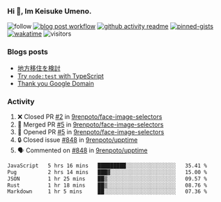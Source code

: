 ### Hi 👋, Im Keisuke Umeno.

<!--
**9renpoto/9renpoto** is a ✨ _special_ ✨ repository because its `README.md` (this file) appears on your GitHub profile.

Here are some ideas to get you started:

- 🔭 I’m currently working on ...
- 🌱 I’m currently learning ...
- 👯 I’m looking to collaborate on ...
- 🤔 I’m looking for help with ...
- 💬 Ask me about ...
- 📫 How to reach me: ...
- 😄 Pronouns: ...
- ⚡ Fun fact: ...
-->

![follow](https://img.shields.io/github/followers/9renpoto?label=Follow&style=social)
[![blog post workflow](https://github.com/9renpoto/9renpoto/actions/workflows/blog.yml/badge.svg)](https://github.com/9renpoto/9renpoto/actions/workflows/blog.yml)
[![github activity readme](https://github.com/9renpoto/9renpoto/actions/workflows/activity.yml/badge.svg)](https://github.com/9renpoto/9renpoto/actions/workflows/activity.yml)
[![pinned-gists](https://github.com/9renpoto/9renpoto/actions/workflows/pin-gist.yml/badge.svg)](https://github.com/9renpoto/9renpoto/actions/workflows/pin-gist.yml)
[![wakatime](https://github.com/9renpoto/9renpoto/actions/workflows/waka-readme-status.yml/badge.svg)](https://github.com/9renpoto/9renpoto/actions/workflows/waka-readme-status.yml)
![visitors](https://komarev.com/ghpvc/?username=9renpoto&label=Profile%20views&color=0e75b6&style=flat)

### Blogs posts

<!-- BLOG-POST-LIST:START -->
- [地方移住を検討](https://9renpoto.win/entry/2023/09/09/migration-plan)
- [Try `node:test` with TypeScript](https://9renpoto.win/entry/2023/07/23/node-test-runner)
- [Thank you Google Domain](https://9renpoto.win/entry/2023/07/08/new-domain)
<!-- BLOG-POST-LIST:END -->

### Activity

<!--START_SECTION:activity-->
1. ❌ Closed PR [#2](https://github.com/9renpoto/face-image-selectors/pull/2) in [9renpoto/face-image-selectors](https://github.com/9renpoto/face-image-selectors)
2. 🎉 Merged PR [#5](https://github.com/9renpoto/face-image-selectors/pull/5) in [9renpoto/face-image-selectors](https://github.com/9renpoto/face-image-selectors)
3. 💪 Opened PR [#5](https://github.com/9renpoto/face-image-selectors/pull/5) in [9renpoto/face-image-selectors](https://github.com/9renpoto/face-image-selectors)
4. 🔒 Closed issue [#848](https://github.com/9renpoto/upptime/issues/848) in [9renpoto/upptime](https://github.com/9renpoto/upptime)
5. 🗣 Commented on [#848](https://github.com/9renpoto/upptime/issues/848#issuecomment-1805010681) in [9renpoto/upptime](https://github.com/9renpoto/upptime)
<!--END_SECTION:activity-->

<!--START_SECTION:waka-->

```txt
JavaScript   5 hrs 16 mins   █████████░░░░░░░░░░░░░░░░   35.41 %
Pug          2 hrs 14 mins   ███▓░░░░░░░░░░░░░░░░░░░░░   15.00 %
JSON         1 hr 25 mins    ██▒░░░░░░░░░░░░░░░░░░░░░░   09.57 %
Rust         1 hr 18 mins    ██▒░░░░░░░░░░░░░░░░░░░░░░   08.76 %
Markdown     1 hr 5 mins     ██░░░░░░░░░░░░░░░░░░░░░░░   07.36 %
```

<!--END_SECTION:waka-->
